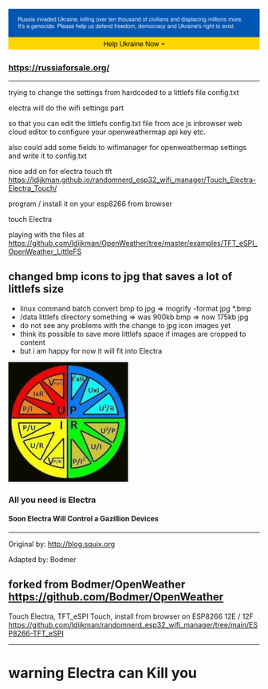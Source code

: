<p><a href="https://stand-with-ukraine.pp.ua/#" rel="nofollow"><img src="https://raw.githubusercontent.com/vshymanskyy/StandWithUkraine/main/banner2-direct.svg" alt="Stand With Ukraine"></a></p>

### https://russiaforsale.org/

---

trying to change the settings from hardcoded to a littlefs file config.txt

electra will do the wifi settings part 

so that you can edit the littlefs config.txt file from ace js inbrowser web cloud editor to configure your openweathermap api key etc.

also could add some fields to wifimanager for openweathermap settings and write it to config.txt

nice add on for electra touch tft https://ldijkman.github.io/randomnerd_esp32_wifi_manager/Touch_Electra-Electra_Touch/

program / install it on your esp8266 from browser

touch Electra

playing with the files at https://github.com/ldijkman/OpenWeather/tree/master/examples/TFT_eSPI_OpenWeather_LittleFS

## changed bmp icons to jpg that saves a lot of littlefs size
- linux command batch convert bmp to jpg => mogrify -format jpg *.bmp
- /data littlefs directory something => was 900kb bmp => now 175kb jpg
- do not see any problems with the change to jpg icon images yet
- think its possible to save more littlefs space if images are cropped to content
- but i am happy for now it will fit into Electra

<img src="https://github.com/ldijkman/OpenWeather/blob/master/examples/TFT_eSPI_OpenWeather_LittleFS/data/electra_ohm_law.jpg">

### All you need is Electra

#### Soon Electra Will Control a Gazillion Devices

------------------

Original by: http://blog.squix.org

Adapted by: Bodmer

forked from Bodmer/OpenWeather https://github.com/Bodmer/OpenWeather
---

Touch Electra, TFT_eSPI Touch, install from browser on ESP8266 12E / 12F
https://github.com/ldijkman/randomnerd_esp32_wifi_manager/tree/main/ESP8266-TFT_eSPI

---


# warning Electra can Kill you
